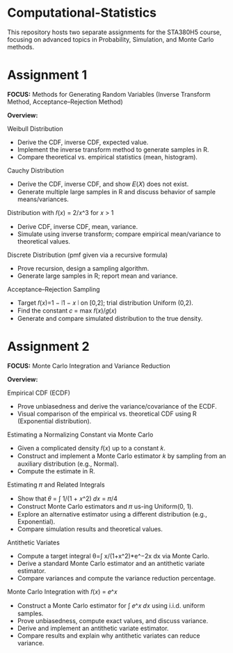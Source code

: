# Computational-Statistics

This repository hosts two separate assignments for the STA380H5 course, focusing on advanced topics in Probability, Simulation, and Monte Carlo methods.

# Assignment 1

**FOCUS:** Methods for Generating Random Variables (Inverse Transform Method, Acceptance–Rejection Method)


**Overview:**

Weibull Distribution

* Derive the CDF, inverse CDF, expected value.
* Implement the inverse transform method to generate samples in R.
* Compare theoretical vs. empirical statistics (mean, histogram).

Cauchy Distribution

* Derive the CDF, inverse CDF, and show 𝐸(𝑋) does not exist.
* Generate multiple  large samples in R and discuss behavior of sample means/variances.

Distribution with 𝑓(𝑥) = 2/𝑥^3 for 𝑥 > 1

* Derive CDF, inverse CDF, mean, variance.
* Simulate using inverse transform; compare empirical mean/variance to theoretical values.

Discrete Distribution (pmf given via a recursive formula)

* Prove recursion, design a sampling algorithm.
* Generate large samples in R; report mean and variance.

Acceptance–Rejection Sampling

* Target  𝑓(𝑥)=1 − ∣1 − 𝑥 ∣ on [0,2]; trial distribution Uniform (0,2).
* Find the constant 𝑐 = max 𝑓(𝑥)/𝑔(𝑥)
* Generate and compare simulated distribution to the true density.


# Assignment 2

**FOCUS:** Monte Carlo Integration and Variance Reduction

**Overview:**

Empirical CDF (ECDF)

- Prove unbiasedness and derive the variance/covariance of the ECDF.
- Visual comparison of the empirical vs. theoretical CDF using R (Exponential distribution).

Estimating a Normalizing Constant via Monte Carlo

- Given a complicated density 𝑓(𝑥) up to a constant 𝑘.
- Construct and implement a Monte Carlo estimator 𝑘 by sampling from an auxiliary distribution (e.g., Normal).
- Compute the estimate in R.

Estimating 𝜋 and Related Integrals

- Show that 𝜃 = ∫ 1/(1 + 𝑥^2) 𝑑𝑥 = 𝜋/4
- Construct Monte Carlo estimators and 𝜋 us-ing Uniform(0, 1).
- Explore an alternative estimator using a different distribution (e.g., Exponential).
- Compare simulation results and theoretical values.

Antithetic Variates

- Compute a target integral θ=∫ x/(1+x^2)*e^−2x dx via Monte Carlo.
- Derive a standard Monte Carlo estimator and an antithetic variate estimator.
- Compare variances and compute the variance reduction percentage.

Monte Carlo Integration with 𝑓(𝑥) = 𝑒^𝑥

- Construct a Monte Carlo estimator for ∫ 𝑒^𝑥 𝑑𝑥 using i.i.d. uniform samples.
- Prove unbiasedness, compute exact values, and discuss variance.
- Derive and implement an antithetic variate estimator.
- Compare results and explain why antithetic variates can reduce variance.






